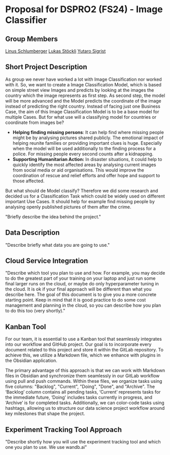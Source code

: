 # Proposal for DSPRO2 (FS24) - Image Classifier

## Group Members
 [Linus Schlumberger](https://gitlab.com/Killusions)
 [Lukas Stöckli](https://gitlab.com/Valairaa)
 [Yutaro Sigrist](https://gitlab.com/yusigrist)
 
## Short Project Description
As group we never have worked a lot with Image Classification nor worked with it. So, we want to create a Image Classification Model, which is based on simple street view Images and predicts by looking at the images the country which the image represents as first step. As second step, the model will be more advanced and the Model predicts the coordinate of the image instead of predicting the right country.
Instead of facing just one Business Case, the aim of this Image Classification Model is to be a base model for multiple Cases. But for what use will a classifying model for countries or coordinate from images be? 
- **Helping finding missing persons**: It can help find where missing people might be by analysing pictures shared publicly. The emotional impact of helping reunite families or providing important clues is huge. Especially when the model will be used additionally to the finding process for a police. For missing people every second counts after a kidnapping.
- **Supporting Humanitarian Action:** In disaster situations, it could help to quickly identify the most affected areas by analysing current images from social media or aid organisations. This would improve the coordination of rescue and relief efforts and offer hope and support to those affected.


But what should de Model classify? Therefore we did some research and decided us for a Classification Task which could be widely used on different important Use Cases. It should help for example find missing people by analysing openly published pictures of them after the crime.




"Briefly describe the idea behind the project."

## Data Description

"Describe briefly what data you are going to use."

## Cloud Service Integration



"Describe which tool you plan to use and how. For example, you may decide to do the greatest part of your training on your laptop and just run some final larger runs on the cloud, or maybe do only hyperparameter tuning in the cloud. It is ok if your final approach will be different than what you describe here. The goal of this document is to give you a more concrete starting point. Keep in mind that it is good practice to do some cost management and planning in the cloud, so you can describe how you plan to do this too (very shortly)."

## Kanban Tool
For our team, it is essential to use a Kanban tool that seamlessly integrates into our workflow and GitHub project. Our goal is to incorporate every document related to this project and store it within the GitLab repository. To achieve this, we utilize a Markdown file, which we enhance with plugins in the Obsidian application.

The primary advantage of this approach is that we can work with Markdown files in Obsidian and synchronize them seamlessly in our GitLab workflow using pull and push commands. Within these files, we organize tasks using five columns: "Backlog", "Current", "Doing", "Done", and "Archive". The ‘Backlog’ column contains all pending tasks, ‘Current’ represents tasks for the immediate future, ‘Doing’ includes tasks currently in progress, and ‘Archive’ is for completed tasks. Additionally, we can color-code tasks using hashtags, allowing us to structure our data science project workflow around key milestones that shape the project.

## Experiment Tracking Tool Approach




"Describe shortly how you will use the experiment tracking tool and which one you plan to use. We use wandb.ai"